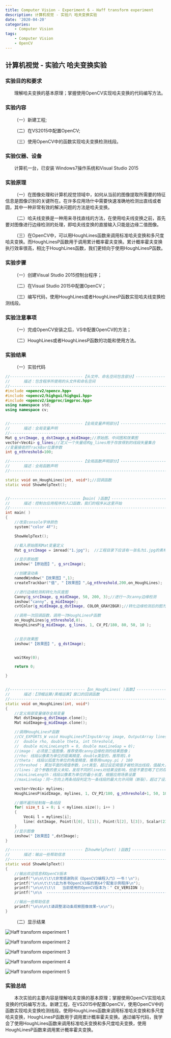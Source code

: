 ```yaml
---
title: Computer Vision - Experiment 6 - Haff transform experiment
description: 计算机视觉 - 实验六 哈夫变换实验
date: '2020-04-20'
categories:
    - Computer Vision
tags:
    - Computer Vision
    - OpenCV
---
```


## 计算机视觉 - 实验六 哈夫变换实验

### 实验目的和要求

&emsp;&emsp;理解哈夫变换的基本原理；掌握使用OpenCV实现哈夫变换的代码编写方法。

### 实验内容

&emsp;&emsp;（一）新建工程;

&emsp;&emsp;（二）在VS2015中配置OpenCV;

&emsp;&emsp;（三）使用OpenCV中的函数实现哈夫变换检测线段。

### 实验仪器、设备

&emsp;&emsp;计算机一台，已安装 Windows7操作系统和Visual Studio 2015

### 实验原理

&emsp;&emsp;（一）在图像处理和计算机视觉领域中，如何从当前的图像提取所需要的特征信息是图像识别的关键所在。在许多应用场什中需要快速准确地检测出直线或者圆，其中一种非常有效的解决问题的方法是哈夫变换。

&emsp;&emsp;（二）哈夫线变换是一种用来寻找直线的方法，在使用哈夫线变换之前，首先要对图像进行边缘检测的处理，即哈夫线变换的直接输入只能是边缘二值图像。

&emsp;&emsp;（三）在OpenCV中，可以用HoughLines函数来调用标准哈夫变换和多尺度哈夫变换。而HoughLinesP函数用于调用累计概率霍夫变换。累计概率霍夫变换执行效率很高，相比于HoughLines函数，我们更倾向于使用HoughLinesP函数。

### 实验步骤

&emsp;&emsp;（一）创建Visual Studio 2015控制台程序；

&emsp;&emsp;（二）在Visual Studio 2015中配置OpenCV；

&emsp;&emsp;（三）编写代码，使用HoughLines或者HoughLinesP函数实现哈夫线变换检测线段。

### 实验注意事项

&emsp;&emsp;（一）完成OpenCV安装之后，VS中配置OpenCV的方法；

&emsp;&emsp;（二）HoughLines或者HoughLinesP函数的功能和使用方法。

### 实验结果

&emsp;&emsp;（一）实验代码

```cpp
//--------------------------------【头文件、命名空间包含部分】----------------------------
//		描述：包含程序所使用的头文件和命名空间
//-------------------------------------------------------------------------------------
#include <opencv2/opencv.hpp>
#include <opencv2/highgui/highgui.hpp>
#include <opencv2/imgproc/imgproc.hpp>
using namespace std;
using namespace cv;


//--------------------------------【全局变量声明部分】-----------------------------------
//		描述：全局变量声明
//-------------------------------------------------------------------------------------
Mat g_srcImage, g_dstImage,g_midImage;//原始图、中间图和效果图
vector<Vec4i> g_lines;//定义一个矢量结构g_lines用于存放得到的线段矢量集合
//变量接收的TrackBar位置参数
int g_nthreshold=100;

//--------------------------------【全局函数声明部分】-----------------------------------
//		描述：全局函数声明
//-------------------------------------------------------------------------------------

static void on_HoughLines(int, void*);//回调函数
static void ShowHelpText();


//-------------------------------【main( )函数】-----------------------------------------
//		描述：控制台应用程序的入口函数，我们的程序从这里开始
//-------------------------------------------------------------------------------------
int main( )
{
	//改变console字体颜色
	system("color 4F");  

	ShowHelpText();

	//载入原始图和Mat变量定义   
	Mat g_srcImage = imread("1.jpg");  //工程目录下应该有一张名为1.jpg的素材图

	//显示原始图  
	imshow("【原始图】", g_srcImage);  

	//创建滚动条
	namedWindow("【效果图】",1);
	createTrackbar("值", "【效果图】",&g_nthreshold,200,on_HoughLines);

	//进行边缘检测和转化为灰度图
	Canny(g_srcImage, g_midImage, 50, 200, 3);//进行一次canny边缘检测
	imshow("canny", g_midImage);
	cvtColor(g_midImage,g_dstImage, COLOR_GRAY2BGR);//转化边缘检测后的图为灰度图

	//调用一次回调函数，调用一次HoughLinesP函数
	on_HoughLines(g_nthreshold,0);
	HoughLinesP(g_midImage, g_lines, 1, CV_PI/180, 80, 50, 10 );
	

	//显示效果图  
	imshow("【效果图】", g_dstImage);  


	waitKey(0);  

	return 0;  

}


//---------------------------------【on_HoughLines( )函数】------------------------------
//		描述：【顶帽运算/黑帽运算】窗口的回调函数
//-------------------------------------------------------------------------------------
static void on_HoughLines(int, void*)
{
	//定义局部变量储存全局变量
	Mat dstImage=g_dstImage.clone();
	Mat midImage=g_midImage.clone();

	//调用HoughLinesP函数
	//CV_EXPORTS_W void HoughLinesP(InputArray image, OutputArray lines,
	//	double rho, double theta, int threshold,
	//	double minLineLength = 0, double maxLineGap = 0);
	//image： 必须是二值图像，推荐使用canny边缘检测的结果图像； 
	//rho: 线段以像素为单位的距离精度，double类型的，推荐用1.0
	//theta： 线段以弧度为单位的角度精度，推荐用numpy.pi / 180
	//threshod : 累加平面的阈值参数，int类型，超过设定阈值才被检测出线段，值越大，基本上意味着检出的线段越长，检出的线段个数越少。根据情况推荐先用100试试
	//lines：这个参数的意义未知，发现不同的lines对结果没影响，但是不要忽略了它的存在 
	//minLineLength：线段以像素为单位的最小长度，根据应用场景设置 
	//maxLineGap：同一方向上两条线段判定为一条线段的最大允许间隔（断裂），超过了设定值，则把两条线段当成一条线段，值越大，允许线段上的断裂越大，越有可能检出潜在的直线段

	vector<Vec4i> mylines;
	HoughLinesP(midImage, mylines, 1, CV_PI/180, g_nthreshold+1, 50, 10 );

	//循环遍历绘制每一条线段
	for( size_t i = 0; i < mylines.size(); i++ )
	{
		Vec4i l = mylines[i];
		line( dstImage, Point(l[0], l[1]), Point(l[2], l[3]), Scalar(23,180,55), 1, LINE_AA);
	}
	//显示图像
	imshow("【效果图】",dstImage);
}

//--------------------------------【ShowHelpText( )函数】--------------------------------
//		描述：输出一些帮助信息
//-------------------------------------------------------------------------------------
static void ShowHelpText()
{
	//输出欢迎信息和OpenCV版本
	printf("\n\n\t\t\t非常感谢购买《OpenCV3编程入门》一书！\n");
	printf("\n\n\t\t\t此为本书OpenCV3版的第64个配套示例程序\n");
	printf("\n\n\t\t\t   当前使用的OpenCV版本为：" CV_VERSION );
	printf("\n\n  ----------------------------------------------------------------------------\n");

	//输出一些帮助信息
	printf("\n\n\n\t请调整滚动条观察图像效果~\n\n");
} 
```

&emsp;&emsp;（二）显示结果

![Haff transform experiment 1](https://raw.githubusercontent.com/JavenJin/blog-image/master/content/post/Campus%20Projects/Computer%20Vision/Experiment%2006%20Haff%20transform%20experiment/haff-transform-experiment1.png)

![Haff transform experiment 2](https://raw.githubusercontent.com/JavenJin/blog-image/master/content/post/Campus%20Projects/Computer%20Vision/Experiment%2006%20Haff%20transform%20experiment/haff-transform-experiment2.png)

![Haff transform experiment 3](https://raw.githubusercontent.com/JavenJin/blog-image/master/content/post/Campus%20Projects/Computer%20Vision/Experiment%2006%20Haff%20transform%20experiment/haff-transform-experiment3.png)

![Haff transform experiment 4](https://raw.githubusercontent.com/JavenJin/blog-image/master/content/post/Campus%20Projects/Computer%20Vision/Experiment%2006%20Haff%20transform%20experiment/haff-transform-experiment4.png)

![Haff transform experiment 5](https://raw.githubusercontent.com/JavenJin/blog-image/master/content/post/Campus%20Projects/Computer%20Vision/Experiment%2006%20Haff%20transform%20experiment/haff-transform-experiment5.png)

### 实验总结

&emsp;&emsp;本次实验的主要内容是理解哈夫变换的基本原理；掌握使用OpenCV实现哈夫变换的代码编写方法。新建工程，在VS2015中配置OpenCV，使用OpenCV中的函数实现哈夫变换检测线段。使用HoughLines函数来调用标准哈夫变换和多尺度哈夫变换，HoughLinesP函数用于调用累计概率霍夫变换。通过编写代码，我学会了使用HoughLines函数来调用标准哈夫变换和多尺度哈夫变换，使用HoughLinesP函数来调用累计概率霍夫变换。
